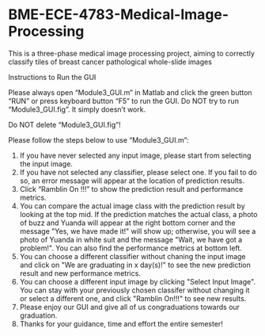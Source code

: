 # BME-ECE-4783-Medical-Image-Processing
This is a three-phase medical image processing project, aiming to correctly classify tiles of breast cancer pathological whole-slide images

Instructions to Run the GUI

Please always open “Module3_GUI.m” in Matlab and click the green button “RUN” or press keyboard button “F5” to run the GUI. Do NOT try to run “Module3_GUI.fig”. It simply doesn’t work. 

Do NOT delete “Module3_GUI.fig”!

Please follow the steps below to use “Module3_GUI.m”:
1.	If you have never selected any input image, please start from selecting the input image. 
2.	If you have not selected any classifier, please select one. If you fail to do so, an error message will appear at the location of prediction results.
3.	Click “Ramblin On !!!” to show the prediction result and performance metrics. 
4.	You can compare the actual image class with the prediction result by looking at the top mid. If the prediction matches the actual class, a photo of buzz and Yuanda will appear at the right bottom corner and the message "Yes, we have made it!" will show up; otherwise, you will see a photo of Yuanda in white suit and the message "Wait, we have got a problem!". You can also find the performance metrics at bottom left. 
5.	You can choose a different classifier without chaning the input image and click on "We are graduating in x day(s)!" to see the new prediction result and new performance metrics. 
6.	You can choose a different input image by clicking "Select Input Image". You can stay with your previously chosen classifer without changing it or select a different one, and click "Ramblin On!!!" to see new results.
7.	Please enjoy our GUI and give all of us congraduations towards our graduation.
8.	Thanks for your guidance, time and effort the entire semester!
